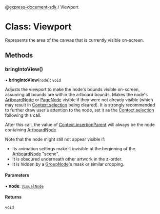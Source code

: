 [@express-document-sdk](../overview.md) / Viewport

# Class: Viewport

Represents the area of the canvas that is currently visible on-screen.

## Methods

### bringIntoView()

• **bringIntoView**(`node`): `void`

Adjusts the viewport to make the node's bounds visible on-screen, assuming all bounds are within the artboard bounds.
Makes the node's [ArtboardNode](ArtboardNode.md) or [PageNode](PageNode.md) visible if they were not already visible
(which may result in [Context.selection](Context.md#selection) being cleared). It is strongly recommended
to further draw user's attention to the node, set it as the [Context.selection](Context.md#selection) following this call.

After this call, the value of [Context.insertionParent](Context.md#insertionparent) will always be the node containing [ArtboardNode](ArtboardNode.md).

Note that the node might still not appear visible if:

- Its animation settings make it invisible at the beginning of the [ArtboardNode](ArtboardNode.md) "scene".
- It is obscured underneath other artwork in the z-order.
- It is hidden by a [GroupNode](GroupNode.md)'s mask or similar cropping.

#### Parameters

• **node**: [`VisualNode`](VisualNode.md)

#### Returns

`void`
